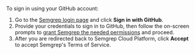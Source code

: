 To sign in using your GitHub account:

1. Go to the [Semgrep login page](https://semgrep.dev/login/) and click **Sign in with GitHub**.
2. Provide your credentials to sign in to GitHub, then follow the on-screen prompts to [grant Semgrep the needed permissions](/semgrep-cloud-platform/getting-started/#requested-permissions-for-github-and-gitlab) and proceed.
3. After you are redirected back to Semgrep Cloud Platform, click **Accept** to accept Semgrep's Terms of Service.